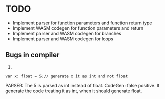 
# TODO

- Implement parser for function parameters and function return type
- Implement WASM codegen for function parameters and return
- Implement parser and WASM codegen for branches
- Implement parser and WASM codegen for loops

## Bugs in compiler

1.
```
var x: float = 5;// generate x it as int and not float
```
PARSER: The 5 is parsed as int instead of float.
CodeGen: false positive. It generate the code treating it as int, when it should generate float.